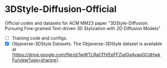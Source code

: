# 3DStyle-Diffusion-Official
Official codes and datasets for ACM MM23 paper "3DStyle-Diffusion: Pursuing Fine-grained Text-driven 3D Stylization with 2D Diffusion Models"

- [ ] Training code and configs.
- [x] Objaverse-3DStyle Datasets. The Objaverse-3DStyle dataset is available at [https://drive.google.com/file/d/1wWTLRaCf1VEeFFZiaIGeAvapGCdHwkFu/view?usp=sharing].
